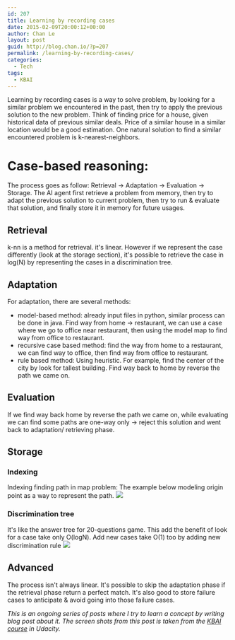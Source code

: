 ```yaml
---
id: 207
title: Learning by recording cases
date: 2015-02-09T20:00:12+00:00
author: Chan Le
layout: post
guid: http://blog.chan.io/?p=207
permalink: /learning-by-recording-cases/
categories:
  - Tech
tags:
  - KBAI
---
```

Learning by recording cases is a way to solve problem, by looking for a similar problem we encountered in the past, then try to apply the previous solution to the new problem. Think of finding price for a house, given historical data of previous similar deals. Price of a similar house in a similar location would be a good estimation. One natural solution to find a similar encountered problem is k-nearest-neighbors.

# Case-based reasoning:

The process goes as follow: Retrieval -> Adaptation -> Evaluation -> Storage. The AI agent first retrieve a problem from memory, then try to adapt the previous solution to current problem, then try to run & evaluate that solution, and finally store it in memory for future usages.

## Retrieval

k-nn is a method for retrieval. it's linear. However if we represent the case differently (look at the storage section), it's possible to retrieve the case in log(N) by representing the cases in a discrimination tree.

## Adaptation

For adaptation, there are several methods:

*   model-based method: already input files in python, similar process can be done in java. Find way from home -> restaurant, we can use a case where we go to office near restaurant, then using the model map to find way from office to restaurant.
*   recursive case based method: find the way from home to a restaurant, we can find way to office, then find way from office to restaurant.
*   rule based method: Using heuristic. For example, find the center of the city by look for tallest building. Find way back to home by reverse the path we came on.

## Evaluation

If we find way back home by reverse the path we came on, while evaluating we can find some paths are one-way only -> reject this solution and went back to adaptation/ retrieving phase.

## Storage

### Indexing

Indexing finding path in map problem: The example below modeling origin point as a way to represent the path. ![](https://www.dropbox.com/s/e98lht4h515xgep/Screenshot%202015-02-10%2011.56.55.png?dl=1)

### Discrimination tree

It's like the answer tree for 20-questions game. This add the benefit of look for a case take only O(logN). Add new cases take O(1) too by adding new discrimination rule ![](https://www.dropbox.com/s/hg97wpbs3ctx0tj/Screenshot%202015-02-10%2012.30.55.png?dl=1)

## Advanced

The process isn't always linear. It's possible to skip the adaptation phase if the retrieval phase return a perfect match. It's also good to store failure cases to anticipate & avoid going into those failure cases.  

 _This is an ongoing series of posts where I try to learn a concept by writing blog post about it. The screen shots from this post is taken from the [KBAI course](https://www.udacity.com/course/ud409) in Udacity._
